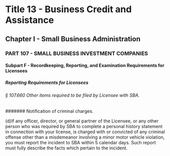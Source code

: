 
# Title 13 - Business Credit and Assistance
## Chapter I - Small Business Administration
### PART 107 - SMALL BUSINESS INVESTMENT COMPANIES
#### Subpart F - Recordkeeping, Reporting, and Examination Requirements for Licensees
##### Reporting Requirements for Licensees
###### § 107.660 Other items required to be filed by Licensee with SBA.
####### Notification of criminal charges.

(d)If any officer, director, or general partner of the Licensee, or any other person who was required by SBA to complete a personal history statement in connection with your license, is charged with or convicted of any criminal offense other than a misdemeanor involving a minor motor vehicle violation, you must report the incident to SBA within 5 calendar days. Such report must fully describe the facts which pertain to the incident.
